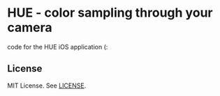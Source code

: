 # HUE - color sampling through your camera

code for the HUE iOS application (:

## License

MIT License. See [LICENSE](LICENSE.md).
